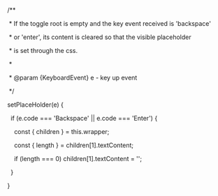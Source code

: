   /**

   * If the toggle root is empty and the key event received is 'backspace'

   * or 'enter', its content is cleared so that the visible placeholder

   * is set through the css.

   *

   * @param {KeyboardEvent} e - key up event

   */

  setPlaceHolder(e) {

    if (e.code === 'Backspace' || e.code === 'Enter') {

      const { children } = this.wrapper;

      const { length } = children[1].textContent;

  

      if (length === 0) children[1].textContent = '';

    }

  }